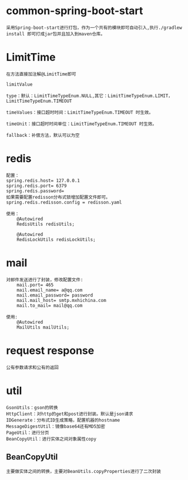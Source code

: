 # common-spring-boot-start
    采用Spring-boot-start进行打包，作为一个共有的模块即可自动引入,执行./gradlew install 即可打成jar包并且加入到maven仓库。


# LimitTime
    在方法直接加注解@LimitTime即可

    limitValue

    type：默认：LimitTimeTypeEnum.NULL,其它：LimitTimeTypeEnum.LIMIT，LimitTimeTypeEnum.TIMEOUT

    timeValues：接口超时时间：LimitTimeTypeEnum.TIMEOUT 时生效。

    timeUnit：接口超时时间单位：LimitTimeTypeEnum.TIMEOUT 时生效。

    fallback：补偿方法，默认可以为空


# redis
    配置：
    spring.redis.host= 127.0.0.1
    spring.redis.port= 6379
    spring.redis.password= 
    如果需要配置redisson分布式锁增加配置文件即可。
    spring.redis.redisson.config = redisson.yaml

    使用：
        @Autowired
        RedisUtils redisUtils;  

        @Autowired
        RedisLockUtils redisLockUtils;  


# mail
    对邮件发送进行了封装，修改配置文件:
        mail.port= 465
        mail.email_name= a@qq.com
        mail.email_password= password
        mail.mail_host= smtp.mxhichina.com
        mail.to_mail= mail@qq.com
    
    使用:
        @Autowired
        MailUtils mailUtils;

    

# request response
    公有参数请求和公有的返回
# util
    GsonUtils：gson的转换
    HttpClient：对http的get和post进行封装。默认是json请求
    IDGenerate：分布式ID生成策略，配置机器的hostname
    MessageDigestUtil：镜像base64还有MD5加密
    PageUtil：进行分页
    BeanCopyUtil：进行实体之间对象属性copy

## BeanCopyUtil
    主要做实体之间的转换，主要对BeanUtils.copyProperties进行了二次封装




